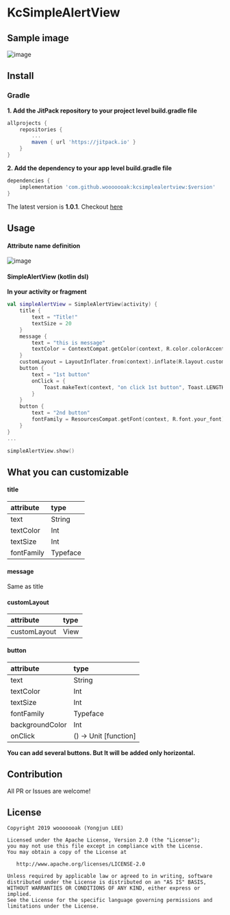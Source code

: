 # KcSimpleAlertView

## Sample image

![image](https://user-images.githubusercontent.com/18481078/62819785-164a4c80-bb95-11e9-9fda-f293a4578780.png)

## Install

### Gradle

**1. Add the JitPack repository to your project level build.gradle file**

```groovy
allprojects {
    repositories {
        ...
        maven { url 'https://jitpack.io' }
    }
}
```

**2. Add the dependency to your app level build.gradle file**

```groovy
dependencies {
    implementation 'com.github.wooooooak:kcsimplealertview:$version'
}
```

The latest version is **1.0.1**. Checkout [here](https://github.com/wooooooak/KcSimpleAlertView/releases)

## Usage

#### Attribute name definition

![image](https://user-images.githubusercontent.com/18481078/62819713-efd7e180-bb93-11e9-81f6-4b69365b5c83.png)

#### SimpleAlertView (kotlin dsl)

**In your activity or fragment**

```kotlin
val simpleAlertView = SimpleAlertView(activity) {
    title {
        text = "Title!"
        textSize = 20
    }
    message {
        text = "this is message"
        textColor = ContextCompat.getColor(context, R.color.colorAccent)
    }
    customLayout = LayoutInflater.from(context).inflate(R.layout.custom_layout, null, false)
    button {
        text = "1st button"
        onClick = {
            Toast.makeText(context, "on click 1st button", Toast.LENGTH_SHORT).show()
        }
    }
    button {
        text = "2nd button"
        fontFamily = ResourcesCompat.getFont(context, R.font.your_font)
    }
}
...

simpleAlertView.show()
```

## What you can customizable

#### title

| attribute  | type     |
| :--------- | :------- |
| text       | String   |
| textColor  | Int      |
| textSize   | Int      |
| fontFamily | Typeface |

#### message

Same as title

#### customLayout

| attribute    | type |
| :----------- | :--- |
| customLayout | View |

#### button

| attribute       | type                  |
| :-------------- | :-------------------- |
| text            | String                |
| textColor       | Int                   |
| textSize        | Int                   |
| fontFamily      | Typeface              |
| backgroundColor | Int                   |
| onClick         | () -> Unit [function] |

**You can add several buttons. But It will be added only horizontal.**

## Contribution

All PR or Issues are welcome!

## License

```
Copyright 2019 wooooooak (Yongjun LEE)

Licensed under the Apache License, Version 2.0 (the "License");
you may not use this file except in compliance with the License.
You may obtain a copy of the License at

   http://www.apache.org/licenses/LICENSE-2.0

Unless required by applicable law or agreed to in writing, software
distributed under the License is distributed on an "AS IS" BASIS,
WITHOUT WARRANTIES OR CONDITIONS OF ANY KIND, either express or implied.
See the License for the specific language governing permissions and
limitations under the License.
```
